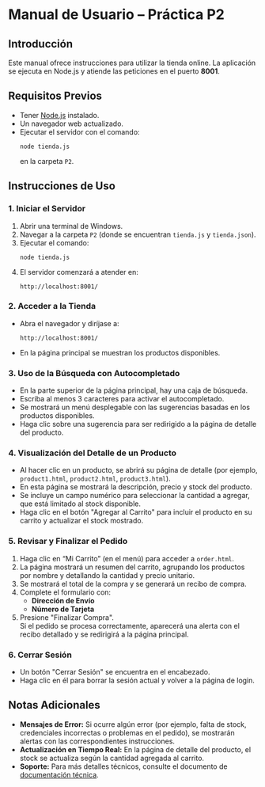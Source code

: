 # Manual de Usuario – Práctica P2

## Introducción
Este manual ofrece instrucciones para utilizar la tienda online. La aplicación se ejecuta en Node.js y atiende las peticiones en el puerto **8001**.

## Requisitos Previos
- Tener [Node.js](https://nodejs.org/) instalado.
- Un navegador web actualizado.
- Ejecutar el servidor con el comando:
  ```
  node tienda.js
  ```
  en la carpeta `P2`.

## Instrucciones de Uso

### 1. Iniciar el Servidor
1. Abrir una terminal de Windows.
2. Navegar a la carpeta `P2` (donde se encuentran `tienda.js` y `tienda.json`).
3. Ejecutar el comando:
   ```
   node tienda.js
   ```
4. El servidor comenzará a atender en:  
   ```
   http://localhost:8001/
   ```

### 2. Acceder a la Tienda
- Abra el navegador y diríjase a:
  ```
  http://localhost:8001/
  ```
- En la página principal se muestran los productos disponibles.

### 3. Uso de la Búsqueda con Autocompletado
- En la parte superior de la página principal, hay una caja de búsqueda.
- Escriba al menos 3 caracteres para activar el autocompletado.
- Se mostrará un menú desplegable con las sugerencias basadas en los productos disponibles.
- Haga clic sobre una sugerencia para ser redirigido a la página de detalle del producto.

### 4. Visualización del Detalle de un Producto
- Al hacer clic en un producto, se abrirá su página de detalle (por ejemplo, `product1.html`, `product2.html`, `product3.html`).
- En esta página se mostrará la descripción, precio y stock del producto.
- Se incluye un campo numérico para seleccionar la cantidad a agregar, que está limitado al stock disponible.
- Haga clic en el botón "Agregar al Carrito" para incluir el producto en su carrito y actualizar el stock mostrado.

### 5. Revisar y Finalizar el Pedido
1. Haga clic en “Mi Carrito” (en el menú) para acceder a `order.html`.
2. La página mostrará un resumen del carrito, agrupando los productos por nombre y detallando la cantidad y precio unitario.
3. Se mostrará el total de la compra y se generará un recibo de compra.
4. Complete el formulario con:
   - **Dirección de Envío**
   - **Número de Tarjeta**
5. Presione "Finalizar Compra".  
   Si el pedido se procesa correctamente, aparecerá una alerta con el recibo detallado y se redirigirá a la página principal.

### 6. Cerrar Sesión
- Un botón "Cerrar Sesión" se encuentra en el encabezado.
- Haga clic en él para borrar la sesión actual y volver a la página de login.

## Notas Adicionales
- **Mensajes de Error:** Si ocurre algún error (por ejemplo, falta de stock, credenciales incorrectas o problemas en el pedido), se mostrarán alertas con las correspondientes instrucciones.
- **Actualización en Tiempo Real:** En la página de detalle del producto, el stock se actualiza según la cantidad agregada al carrito.
- **Soporte:** Para más detalles técnicos, consulte el documento de [documentación técnica](technical-documentation.md).
